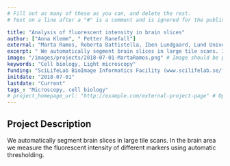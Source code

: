 ```yaml
---
# Fill out as many of these as you can, and delete the rest.
# Text on a line after a "#" is a comment and is ignored for the published page.

title: "Analysis of fluorescent intensity in brain slices"
author: ["Anna Klemm", " Petter Ranefall"]
external: "Marta Ramos, Roberta Battistella, Iben Lundgaard, Lund University"
excerpt: " We automatically segment brain slices in large tile scans. In the brain area we measure the fluorescent intensity of different markers using automatic thresholding. ..."
image: "/images/projects/2018-07-01-MartaRamos.png" # Image should be pushed to /images/projects/YYYY-MM-DD-projectid/ before
keywords: "Cell biology, Light microscopy"
funding: "SciLifeLab BioImage Informatics Facility (www.scilifelab.se/facilities/bioimage-informatics)"
initdate: "2018-07-01"
lastdate: "Current"
tags_: "Microscopy, cell biology"
# project_homepage_url: "http://example.com/external-project-page" # Optional external homepage for this project
---
```


## Project Description
 We automatically segment brain slices in large tile scans. In the brain area we measure the fluorescent intensity of different markers using automatic thresholding. 
